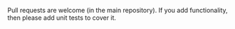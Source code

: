 Pull requests are welcome (in the main repository). If you add functionality, then please add unit tests to cover it.